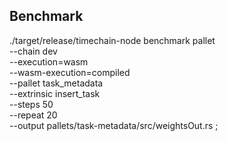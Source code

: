 ## Benchmark
./target/release/timechain-node benchmark pallet  \
--chain dev \
--execution=wasm \
--wasm-execution=compiled \
--pallet task_metadata \
--extrinsic insert_task \
--steps 50 \
--repeat 20 \
--output pallets/task-metadata/src/weightsOut.rs ;